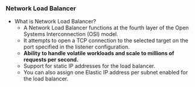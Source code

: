 ### Network Load Balancer

* What is Network Load Balancer? 
  - A Network Load Balancer functions at the fourth layer of the Open Systems Interconnection (OSI) model.
  - It attempts to open a TCP connection to the selected target on the port specified in the listener configuration.
  - **Ability to handle volatile workloads and scale to millions of requests per second.**
  - Support for static IP addresses for the load balancer. 
  - You can also assign one Elastic IP address per subnet enabled for the load balancer.
